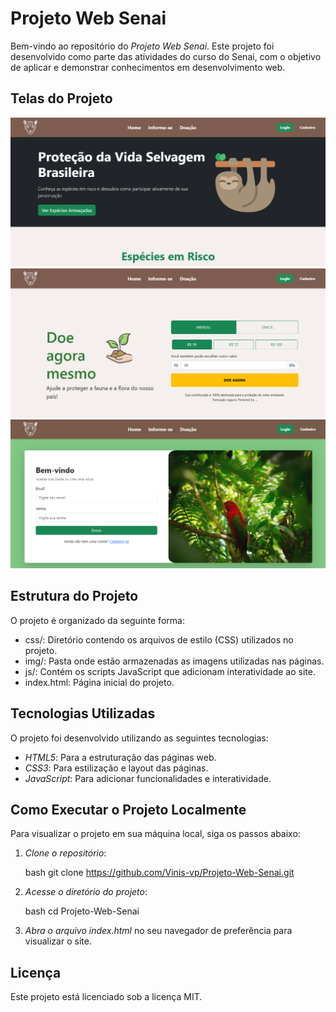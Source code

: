 # Projeto Web Senai

Bem-vindo ao repositório do *Projeto Web Senai*. Este projeto foi desenvolvido como parte das atividades do curso do Senai, com o objetivo de aplicar e demonstrar conhecimentos em desenvolvimento web.

## Telas do Projeto

![Tela Informativa](https://github.com/Vinis-vp/Projeto-Web-Senai/blob/main/imgs/print-screen-informe-se.png)
![Tela Doação](https://github.com/Vinis-vp/Projeto-Web-Senai/blob/main/imgs/print-screen-doacao.png)
![Tela Login](https://github.com/Vinis-vp/Projeto-Web-Senai/blob/main/imgs/print-screen-login.png)

## Estrutura do Projeto

O projeto é organizado da seguinte forma:

- css/: Diretório contendo os arquivos de estilo (CSS) utilizados no projeto.
- img/: Pasta onde estão armazenadas as imagens utilizadas nas páginas.
- js/: Contém os scripts JavaScript que adicionam interatividade ao site.
- index.html: Página inicial do projeto.

## Tecnologias Utilizadas

O projeto foi desenvolvido utilizando as seguintes tecnologias:

- *HTML5*: Para a estruturação das páginas web.
- *CSS3*: Para estilização e layout das páginas.
- *JavaScript*: Para adicionar funcionalidades e interatividade.

## Como Executar o Projeto Localmente

Para visualizar o projeto em sua máquina local, siga os passos abaixo:

1. *Clone o repositório*:

   bash
   git clone https://github.com/Vinis-vp/Projeto-Web-Senai.git
   

2. *Acesse o diretório do projeto*:

   bash
   cd Projeto-Web-Senai
   

3. *Abra o arquivo index.html* no seu navegador de preferência para visualizar o site.


## Licença

Este projeto está licenciado sob a licença MIT.